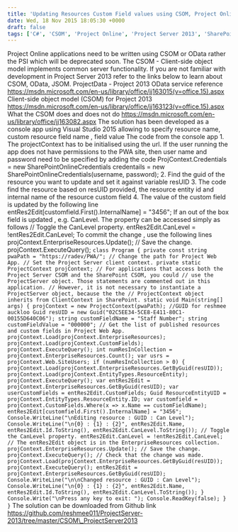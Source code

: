 ```yaml
---
title: 'Updating Resources Custom Field values using CSOM, Project Online, #Project Server 2013'
date: Wed, 18 Nov 2015 18:05:30 +0000
draft: false
tags: ['C#', 'CSOM', 'Project Online', 'Project Server 2013', 'SharePoint 2013']
---
```


Project Online applications need to be written using CSOM or OData rather the PSI which will be deprecated soon. The CSOM - Client-side object model implements common server functionality. If you are not familiar with development in Project Server 2013 refer to the links below to learn about CSOM, OData, JSOM. ProjectData - Project 2013 OData service reference https://msdn.microsoft.com/en-us/library/office/jj163015(v=office.15).aspx Client-side object model (CSOM) for Project 2013 https://msdn.microsoft.com/en-us/library/office/jj163123(v=office.15).aspx What the CSOM does and does not do https://msdn.microsoft.com/en-us/library/office/jj163082.aspx The solution has been developed as a console app using Visual Studio 2015 allowing to specify resource name, custom resource field name , field value The code from the console app 1. The projectContext has to be initialised using the url. If the user running the app does not have permissions to the PWA site, then user name and password need to be specified by adding the code ProjContext.Credentials = new SharePointOnlineCredentials credentails = new SharePointOnlineCredentials(username, password); 2. Find the guid of the resource you want to update and set it against variable resUID 3. The code find the resource based on resUID provided, the resource entity id and internal name of the resource custom field 4. The value of the custom field is updated by the following line entRes2Edit\[customfield.First().InternalName\] = "3456"; If an out of the box field is updated , e.g. CanLevel. The property can be accessed simply as follows // Toggle the CanLevel property. entRes2Edit.CanLevel = !entRes2Edit.CanLevel; To commit the change , use the following lines projContext.EnterpriseResources.Update(); // Save the change. projContext.ExecuteQuery(); `class Program { private const string pwaPath = "https://radev/PWA/"; // Change the path for Project Web App. // Set the Project Server client context. private static ProjectContext projContext; // For applications that access both the Project Server CSOM and the SharePoint CSOM, you could // use the ProjectServer object. Those statements are commented out in this application. // However, it is not necessary to instantiate a ProjectServer object, because the the // ProjectContext object inherits from ClientContext in SharePoint. static void Main(string[] args) { projContext = new ProjectContext(pwaPath); //GUID for reshmee auckloo Guid resUID = new Guid("02C5EE34-5CE8-E411-80C1-00155D640C06"); string customFieldName = "Staff Number"; string customFieldValue = "000000"; // Get the list of published resources and custom fields in Project Web App. projContext.Load(projContext.EnterpriseResources); projContext.Load(projContext.CustomFields); projContext.ExecuteQuery(); int numResInCollection = projContext.EnterpriseResources.Count(); var usrs = projContext.Web.SiteUsers; if (numResInCollection > 0) { projContext.Load(projContext.EnterpriseResources.GetByGuid(resUID)); projContext.Load(projContext.EntityTypes.ResourceEntity); projContext.ExecuteQuery(); var entRes2Edit = projContext.EnterpriseResources.GetByGuid(resUID); var userCustomFields = entRes2Edit.CustomFields; Guid ResourceEntityUID = projContext.EntityTypes.ResourceEntity.ID; var customfield = projContext.CustomFields.Where(x => x.Name == customFieldName); entRes2Edit[customfield.First().InternalName] = "3456"; Console.WriteLine("\nEditing resource : GUID : Can Level"); Console.WriteLine("\n{0} : {1} : {2}", entRes2Edit.Name, entRes2Edit.Id.ToString(), entRes2Edit.CanLevel.ToString()); // Toggle the CanLevel property. entRes2Edit.CanLevel = !entRes2Edit.CanLevel; // The entRes2Edit object is in the EnterpriseResources collection. projContext.EnterpriseResources.Update(); // Save the change. projContext.ExecuteQuery(); // Check that the change was made. projContext.Load(projContext.EnterpriseResources.GetByGuid(resUID)); projContext.ExecuteQuery(); entRes2Edit = projContext.EnterpriseResources.GetByGuid(resUID); Console.WriteLine("\n\nChanged resource : GUID : Can Level"); Console.WriteLine("\n{0} : {1} : {2}", entRes2Edit.Name, entRes2Edit.Id.ToString(), entRes2Edit.CanLevel.ToString()); } Console.Write("\nPress any key to exit: "); Console.ReadKey(false); } }` The solution can be downloaded from Github link https://github.com/reshmee011/ProjectServer-2013/tree/master/CSOM\_ProjectServer2013